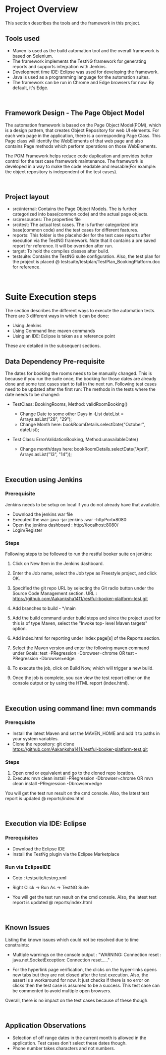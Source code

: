 # Project Overview

This section describes the tools and the framework in this project.

## Tools used

- Maven is used as the build automation tool and the overall framework is based on Selenium.
- The framework implements the TestNG framework for generating reports and supports integration with Jenkins.
- Development time IDE:  Eclipse was used for developing the framework.
- Java is used as a programming language for the automation suites.
- The framework can be run in Chrome and Edge browsers for now. By default, it's Edge.

<br/>

## Framework Design - The Page Object Model

The automation framework is based on the Page Object Model(POM), which is a design pattern, that creates Object Repository
for web UI elements.  For each web page in the application, there is a corresponding Page Class. This Page class will
identify the WebElements of that web page and also contains Page methods which perform operations on those WebElements.

The POM Framework helps reduce code duplication and provides better control for the test case framework maintenance.
The framework is developed in a way to make the code readable and reusable(For example: the object repository is independent of the test cases).

<br/>

## Project layout

- src\internal: Contains the Page Object Models. The is further categorized into base(common code) and the actual page objects.
- src\resources: The properties file
- src\test: The actual test cases. The is further categorized into base(common code) and the test cases for different features.
- reports: This folder is the placeholder for the test case reports after execution via the TestNG framework. Note that it contains
a pre saved report for reference. It will be overriden after run.
- target: To hold the compiles classes after build.
- testsuite: Contains the TestNG suite configuration. Also, the test plan for the project is placed @ testsuite/testplan/TestPlan_BookingPlatform.doc for reference.


<br/>


# Suite Execution steps

The section describes the different ways to execute the automation tests. There are 3 different ways in which it can be done:
- Using Jenkins
- Using Command line: maven commands
- Using an IDE: Eclipse is taken as a reference point

These are detailed in the subsequent sections.

## Data Dependency Pre-requisite

The dates for booking the rooms needs to be manually changed. This is because if you run the suite once, the booking for those dates
are already done and some test cases start to fail in the next run. Following test cases need to be updated after the first run:
The methods in the tests where the date needs to be changed:


- TestClass: BookingRooms, Method: validRoomBooking()<br/>
   - Change Date to some other Days in :List<String> dateList = Arrays.asList("28", "29");<br/>
   - Change Month here: bookRoomDetails.selectDate("October", dateList);

- Test Class: ErrorValidationBooking, Method:unavailableDate()<br/>
   - Change month/days here: bookRoomDetails.selectDate("April", Arrays.asList("13", "14"));

<br/>

## Execution using Jenkins

### Prerequisite

Jenkins needs to be setup on local if you do not already have that available.
- Download the jenkins war file
- Executed the war: java -jar jenkins .war -httpPort=8080
- Open the jenkins dashboard :  http://localhost:8080/
- Login/Register

### Steps

Following steps to be followed to run the restful booker suite on jenkins:

1. Click on New Item in the Jenkins dashboard.

2. Enter the Job name, select the Job type as Freestyle project, and click OK.

3. Specified the git repo URL by selecting the Git radio button under the Source Code Management section. URL :          
https://github.com/Aakanksha1411/restful-booker-platform-test.git

4. Add branches to build - */main

5. Add the build command under build steps and since the project used for this is of type Maven,  select the "Invoke top- level Maven targets" option.

6. Add index.html for reporting under Index page[s] of the Reports section.

7. Select the Maven version and enter the following maven command under Goals: test -PRegression -Dbrowser=chrome OR test -PRegression -Dbrowser=edge.

8. To execute the job, click on Build Now, which will trigger a new build.

9. Once the job is complete, you can view the test report either on the console output or by using the HTML report (index.html).

<br/>

## Execution using command line: mvn commands

### Prerequisite

- Install the latest Maven and set the MAVEN_HOME and add it to paths in your system variables.
- Clone the repository: git clone https://github.com/Aakanksha1411/restful-booker-platform-test.git

### Steps

1. Open cmd or equivalent and go to the cloned repo location.
2. Execute: mvn clean install -PRegression -Dbrowser=chrome OR mvn clean install -PRegression -Dbrowser=edge

You will get the test run result on the cmd console. Also, the latest test report is updated @ reports/index.html

<br/>

## Execution via IDE: Eclipse

### Prerequisites

- Download the Eclipse IDE
- Install the TestNg plugin via the Eclipse Marketplace

### Run via EclipseIDE

- Goto : testsuite/testng.xml
- Right Click -> Run As -> TestNG Suite

- You will get the test run result on the cmd console. Also, the latest test report is updated @ reports/index.html

<br/>

## Known Issues

Listing the known issues which could not be resolved due to time constraints:

- Multiple warnings on the console output : "WARNING: Connection reset : java.net.SocketException: Connection reset....." .
 
- For the hyperlink page verification, the clicks on the hyper-links opens new tabs but they are not closed after the test execution. Also, the assert is a workaround for now. It just checks if there is no error on clicks then the test case is assumed to be a success. This test case can be commented to avoid multiple open browsers.

Overall, there is no impact on the test cases because of these though.

<br/>

## Application Observations

- Selection of off range dates in the current month is allowed in the application. Test cases don't select these dates though.
- Phone number takes characters and not numbers. 
